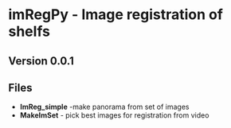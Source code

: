 # imRegPy - Image registration of shelfs

## Version 0.0.1

## Files
* **ImReg_simple** -make panorama from set of images
* **MakeImSet** - pick best images for registration from video
